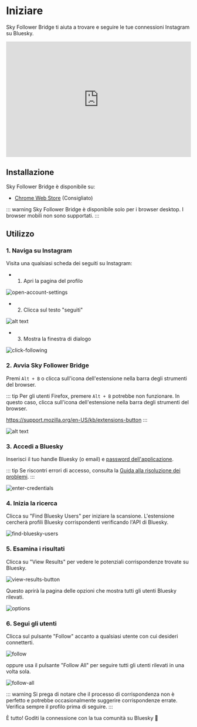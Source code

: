 # Iniziare

Sky Follower Bridge ti aiuta a trovare e seguire le tue connessioni Instagram su Bluesky.

<iframe width="100%" height="315" src="https://www.youtube.com/embed/mhGKEN8THVU?si=Md16loaireD5fAf0" title="YouTube video player" frameborder="0" allow="accelerometer; autoplay; clipboard-write; encrypted-media; gyroscope; picture-in-picture; web-share" referrerpolicy="strict-origin-when-cross-origin" allowfullscreen></iframe>

## Installazione

Sky Follower Bridge è disponibile su:

- [Chrome Web Store](https://chrome.google.com/webstore/detail/sky-follower-bridge/behhbpbpmailcnfbjagknjngnfdojpko) (Consigliato)

::: warning
Sky Follower Bridge è disponibile solo per i browser desktop. I browser mobili non sono supportati.
:::

## Utilizzo

### 1. Naviga su Instagram

Visita una qualsiasi scheda dei seguiti su Instagram:
- 1. Apri la pagina del profilo

![open-account-settings](/images/instagram-open-account.png)

- 2. Clicca sul testo "seguiti"

![alt text](/images/instagram-click-followings.png)

- 3. Mostra la finestra di dialogo

![click-following](/images/instagram-show-dialog.png)

### 2. Avvia Sky Follower Bridge

Premi `Alt + B` o clicca sull'icona dell'estensione nella barra degli strumenti del browser.

::: tip
Per gli utenti Firefox, premere `Alt + B` potrebbe non funzionare. In questo caso, clicca sull'icona dell'estensione nella barra degli strumenti del browser.

https://support.mozilla.org/en-US/kb/extensions-button
:::

![alt text](/images/instagram-open-extension.png)

### 3. Accedi a Bluesky

Inserisci il tuo handle Bluesky (o email) e [password dell'applicazione](https://bsky.app/settings/app-passwords).

::: tip
Se riscontri errori di accesso, consulta la [Guida alla risoluzione dei problemi](/it/troubleshooting).
:::

![enter-credentials](/images/enter-credentials.png)

### 4. Inizia la ricerca

Clicca su "Find Bluesky Users" per iniziare la scansione. L'estensione cercherà profili Bluesky corrispondenti verificando l'API di Bluesky.

![find-bluesky-users](/images/scan-users.png)

### 5. Esamina i risultati

Clicca su "View Results" per vedere le potenziali corrispondenze trovate su Bluesky.

![view-results-button](/images/click-results.png)

Questo aprirà la pagina delle opzioni che mostra tutti gli utenti Bluesky rilevati.

![options](/images/options.png)

### 6. Segui gli utenti

Clicca sul pulsante "Follow" accanto a qualsiasi utente con cui desideri connetterti.

![follow](/images/click-follow-btn.png)

oppure usa il pulsante "Follow All" per seguire tutti gli utenti rilevati in una volta sola.

![follow-all](/images/follow-all-btn.png)

::: warning
Si prega di notare che il processo di corrispondenza non è perfetto e potrebbe occasionalmente suggerire corrispondenze errate. Verifica sempre il profilo prima di seguire.
:::

È tutto! Goditi la connessione con la tua comunità su Bluesky 🎉 
